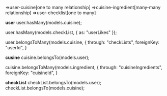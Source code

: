 =>user-cuisine[one to many relationship]
=>cuisine-ingredient[many-many relationship]
=>user-checklist[one to many]

**user**
user.hasMany(models.cuisine);

user.hasMany(models.checkList, { as: "userLikes" });

user.belongsToMany(models.cuisine, {
through: "checkLists",
foreignKey: "userId",
}

**cusine**
cuisine.belongsTo(models.user);

cuisine.belongsToMany(models.ingredient, {
through: "cuisineIngredients",
foreignKey: "cuisineId",
}

**checkList**
checkList.belongsTo(models.user);
checkList.belongsTo(models.cuisine);
